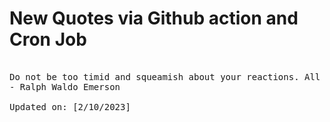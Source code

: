 # New Quotes via Github action and Cron Job

<pre>
<!-- #quote -->
Do not be too timid and squeamish about your reactions. All life is an experiment. The more experiments you make the better.
- Ralph Waldo Emerson

Updated on: [2/10/2023]
<!-- #quoteEnd -->
</pre>
